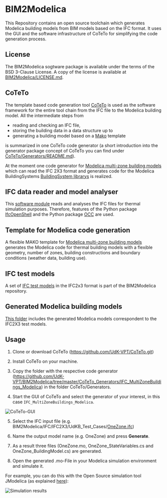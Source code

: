 BIM2Modelica
============
This Repository contains an open source toolchain which generates Modelica building models from BIM models based on the IFC format.
It uses the GUI and the software infrastructure of CoTeTo for simplifying the code generation process.

## License
The BIM2Modelica sogtware package is available under the terms of the BSD 3-Clause License.
A copy of the license is available at
[BIM2Modelica/LICENSE.md](https://github.com/UdK-VPT/BIM2Modelica/blob/master/LICENSE.md).

## CoTeTo

The template based code generation tool [CoTeTo](https://github.com/UdK-VPT/CoTeTo.git) is used
as the software framework for the entire tool chain from the IFC file to the Modelica building model.
All the intermediate steps from

* reading and checking an IFC file,
* storing the building data in a data structure up to
* generating a building model based on a [Mako](https://www.makotemplates.org) template

is summarized in one CoTeTo code generator (a short introduction into the generator package concept of CoTeTo you can find under [CoTeTo/Generators/README.md](https://github.com/UdK-VPT/CoTeTo/tree/master/Generators)).

At the moment one code generator for [Modelica multi-zone building models](https://github.com/UdK-VPT/BIM2Modelica/tree/master/CoTeTo_Generators/IFC_MultiZoneBuildings_Modelica)
which can read the IFC 2X3 format and generates code for the Modelica BuildingSystems [BuildingSystem librarys](http://www.modelica-buildingsystems.de) is realized.

## IFC data reader and model analyser

This [software module](https://github.com/UdK-VPT/BIM2Modelica/tree/master/CoTeTo_Generators/IFC_MultiZoneBuildings_Modelica/Filters)
reads and analyses the IFC files for thermal simulation purposes.
Therefore, features of the Python package [IfcOpenShell](https://github.com/IfcOpenShell/IfcOpenShell.git)
and the Python package [OCC](https://github.com/tpaviot/pythonocc) are used.

## Template for Modelica code generation

A flexible MAKO template for [Modelica multi-zone building models](https://github.com/UdK-VPT/BIM2Modelica/blob/master/CoTeTo_Generators/IFC_MultiZoneBuildings_Modelica/Templates/PhysicalModel.mot)
generates the Modelica code for thermal building models with a flexible geometry, number of zones, building constructions and boundary conditions (weather data, building use).

## IFC test models

A set of [IFC test models](https://github.com/UdK-VPT/BIM2Modelica/tree/master/IFC/IFC2X3) in the IFC2x3 format is part of the BIM2Modelica repository.

## Generated Modelica building models

[This folder](https://github.com/UdK-VPT/BIM2Modelica/tree/master/ModelicaModels/IFC2X3) includes the generated Modelica models correspondent to the IFC2X3 test models.

## Usage
1. Clone or download CoTeTo (https://github.com/UdK-VPT/CoTeTo.git)

2. Install CoTeTo on your machine.

3. Copy the folder with the respective code generator (https://github.com/UdK-VPT/BIM2Modelica/tree/master/CoTeTo_Generators/IFC_MultiZoneBuildings_Modelica) in the folder CoTeTo/Generators.

4. Start the GUI of CoTeTo and select the generator of your interest, in this case `IFC_MultiZoneBuildings_Modelica`.

![CoTeTo-GUI](https://github.com/UdK-VPT/BIM2Modelica/blob/master/docs/source/images/CoTeTo_GUI.png)

5. Select the IFC input file (e.g. BIM2Modelica/IFC/IFC2X3/UdKB_Test_Cases/[OneZone.ifc](https://github.com/UdK-VPT/BIM2Modelica/tree/master/IFC/IFC2X3/UdKB_Test_Cases/OneZone.ifc))

6. Name the output model name (e.g. OneZone) and press **Generate**.

7. As a result three files (OneZone.mo, OneZone_StateVariables.cs and OneZone_BuildingModel.cs) are generated.

6. Open the generated .mo-File in your Modelica simulation environment and simulate it.

For example, you can do this with the Open Source simulation tool JModelica
(as explained [here](https://github.com/UdK-VPT/BIM2Modelica/tree/master/ModelicaModels/Resources/Scripts/JModelica)):

![Simulation results](https://github.com/UdK-VPT/BIM2Modelica/blob/master/ModelicaModels/Resources/Images/IFC2X3/UdKB_Test_Cases/Results_OneZone.png)
